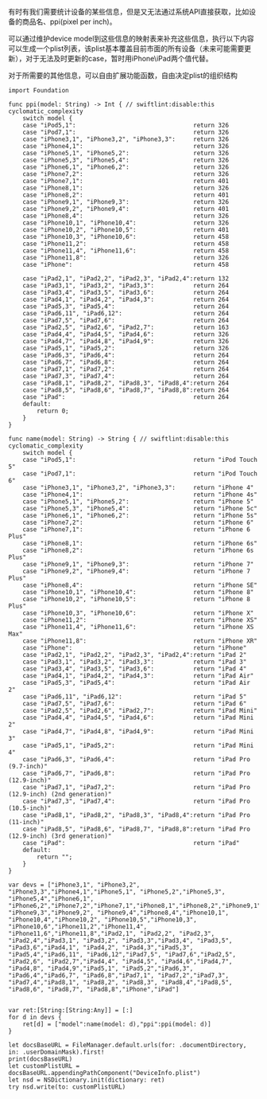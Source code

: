 有时有我们需要统计设备的某些信息，但是又无法通过系统API直接获取，比如设备的商品名、ppi(pixel per inch)。

可以通过维护device model到这些信息的映射表来补充这些信息，执行以下内容可以生成一个plist列表，该plist基本覆盖目前市面的所有设备（未来可能需要更新），对于无法及时更新的case，暂时用iPhone\iPad两个值代替。

对于所需要的其他信息，可以自由扩展功能函数，自由决定plist的组织结构
	
	import Foundation
	
	func ppi(model: String) -> Int { // swiftlint:disable:this cyclomatic_complexity
	    switch model {
	    case "iPod5,1":                                 return 326
	    case "iPod7,1":                                 return 326
	    case "iPhone3,1", "iPhone3,2", "iPhone3,3":     return 326
	    case "iPhone4,1":                               return 326
	    case "iPhone5,1", "iPhone5,2":                  return 326
	    case "iPhone5,3", "iPhone5,4":                  return 326
	    case "iPhone6,1", "iPhone6,2":                  return 326
	    case "iPhone7,2":                               return 326
	    case "iPhone7,1":                               return 401
	    case "iPhone8,1":                               return 326
	    case "iPhone8,2":                               return 401
	    case "iPhone9,1", "iPhone9,3":                  return 326
	    case "iPhone9,2", "iPhone9,4":                  return 401
	    case "iPhone8,4":                               return 326
	    case "iPhone10,1", "iPhone10,4":                return 326
	    case "iPhone10,2", "iPhone10,5":                return 401
	    case "iPhone10,3", "iPhone10,6":                return 458
	    case "iPhone11,2":                              return 458
	    case "iPhone11,4", "iPhone11,6":                return 458
	    case "iPhone11,8":                              return 326
	    case "iPhone":                                  return 458
	        
	    case "iPad2,1", "iPad2,2", "iPad2,3", "iPad2,4":return 132
	    case "iPad3,1", "iPad3,2", "iPad3,3":           return 264
	    case "iPad3,4", "iPad3,5", "iPad3,6":           return 264
	    case "iPad4,1", "iPad4,2", "iPad4,3":           return 264
	    case "iPad5,3", "iPad5,4":                      return 264
	    case "iPad6,11", "iPad6,12":                    return 264
	    case "iPad7,5", "iPad7,6":                      return 264
	    case "iPad2,5", "iPad2,6", "iPad2,7":           return 163
	    case "iPad4,4", "iPad4,5", "iPad4,6":           return 326
	    case "iPad4,7", "iPad4,8", "iPad4,9":           return 326
	    case "iPad5,1", "iPad5,2":                      return 326
	    case "iPad6,3", "iPad6,4":                      return 264
	    case "iPad6,7", "iPad6,8":                      return 264
	    case "iPad7,1", "iPad7,2":                      return 264
	    case "iPad7,3", "iPad7,4":                      return 264
	    case "iPad8,1", "iPad8,2", "iPad8,3", "iPad8,4":return 264
	    case "iPad8,5", "iPad8,6", "iPad8,7", "iPad8,8":return 264
	    case "iPad":                                    return 264
	    default:
	        return 0;
	    }
	}
	
	func name(model: String) -> String { // swiftlint:disable:this cyclomatic_complexity
	    switch model {
	    case "iPod5,1":                                 return "iPod Touch 5"
	    case "iPod7,1":                                 return "iPod Touch 6"
	    case "iPhone3,1", "iPhone3,2", "iPhone3,3":     return "iPhone 4"
	    case "iPhone4,1":                               return "iPhone 4s"
	    case "iPhone5,1", "iPhone5,2":                  return "iPhone 5"
	    case "iPhone5,3", "iPhone5,4":                  return "iPhone 5c"
	    case "iPhone6,1", "iPhone6,2":                  return "iPhone 5s"
	    case "iPhone7,2":                               return "iPhone 6"
	    case "iPhone7,1":                               return "iPhone 6 Plus"
	    case "iPhone8,1":                               return "iPhone 6s"
	    case "iPhone8,2":                               return "iPhone 6s Plus"
	    case "iPhone9,1", "iPhone9,3":                  return "iPhone 7"
	    case "iPhone9,2", "iPhone9,4":                  return "iPhone 7 Plus"
	    case "iPhone8,4":                               return "iPhone SE"
	    case "iPhone10,1", "iPhone10,4":                return "iPhone 8"
	    case "iPhone10,2", "iPhone10,5":                return "iPhone 8 Plus"
	    case "iPhone10,3", "iPhone10,6":                return "iPhone X"
	    case "iPhone11,2":                              return "iPhone XS"
	    case "iPhone11,4", "iPhone11,6":                return "iPhone XS Max"
	    case "iPhone11,8":                              return "iPhone XR"
	    case "iPhone":                                  return "iPhone"
	    case "iPad2,1", "iPad2,2", "iPad2,3", "iPad2,4":return "iPad 2"
	    case "iPad3,1", "iPad3,2", "iPad3,3":           return "iPad 3"
	    case "iPad3,4", "iPad3,5", "iPad3,6":           return "iPad 4"
	    case "iPad4,1", "iPad4,2", "iPad4,3":           return "iPad Air"
	    case "iPad5,3", "iPad5,4":                      return "iPad Air 2"
	    case "iPad6,11", "iPad6,12":                    return "iPad 5"
	    case "iPad7,5", "iPad7,6":                      return "iPad 6"
	    case "iPad2,5", "iPad2,6", "iPad2,7":           return "iPad Mini"
	    case "iPad4,4", "iPad4,5", "iPad4,6":           return "iPad Mini 2"
	    case "iPad4,7", "iPad4,8", "iPad4,9":           return "iPad Mini 3"
	    case "iPad5,1", "iPad5,2":                      return "iPad Mini 4"
	    case "iPad6,3", "iPad6,4":                      return "iPad Pro (9.7-inch)"
	    case "iPad6,7", "iPad6,8":                      return "iPad Pro (12.9-inch)"
	    case "iPad7,1", "iPad7,2":                      return "iPad Pro (12.9-inch) (2nd generation)"
	    case "iPad7,3", "iPad7,4":                      return "iPad Pro (10.5-inch)"
	    case "iPad8,1", "iPad8,2", "iPad8,3", "iPad8,4":return "iPad Pro (11-inch)"
	    case "iPad8,5", "iPad8,6", "iPad8,7", "iPad8,8":return "iPad Pro (12.9-inch) (3rd generation)"
	    case "iPad":                                    return "iPad"
	    default:
	        return "";
	    }
	}
	
	var devs = ["iPhone3,1", "iPhone3,2", "iPhone3,3","iPhone4,1","iPhone5,1", "iPhone5,2","iPhone5,3", "iPhone5,4","iPhone6,1", "iPhone6,2","iPhone7,2","iPhone7,1","iPhone8,1","iPhone8,2","iPhone9,1", "iPhone9,3","iPhone9,2", "iPhone9,4","iPhone8,4","iPhone10,1", "iPhone10,4","iPhone10,2", "iPhone10,5","iPhone10,3", "iPhone10,6","iPhone11,2","iPhone11,4", "iPhone11,6","iPhone11,8","iPad2,1", "iPad2,2", "iPad2,3", "iPad2,4","iPad3,1", "iPad3,2", "iPad3,3","iPad3,4", "iPad3,5", "iPad3,6","iPad4,1", "iPad4,2", "iPad4,3","iPad5,3", "iPad5,4","iPad6,11", "iPad6,12","iPad7,5", "iPad7,6","iPad2,5", "iPad2,6", "iPad2,7","iPad4,4", "iPad4,5", "iPad4,6","iPad4,7", "iPad4,8", "iPad4,9","iPad5,1", "iPad5,2","iPad6,3", "iPad6,4","iPad6,7", "iPad6,8","iPad7,1", "iPad7,2","iPad7,3", "iPad7,4","iPad8,1", "iPad8,2", "iPad8,3", "iPad8,4","iPad8,5", "iPad8,6", "iPad8,7", "iPad8,8","iPhone","iPad"]
	
	
	var ret:[String:[String:Any]] = [:]
	for d in devs {
	    ret[d] = ["model":name(model: d),"ppi":ppi(model: d)]
	}
	
	let docsBaseURL = FileManager.default.urls(for: .documentDirectory, in: .userDomainMask).first!
	print(docsBaseURL)
	let customPlistURL = docsBaseURL.appendingPathComponent("DeviceInfo.plist")
	let nsd = NSDictionary.init(dictionary: ret)
	try nsd.write(to: customPlistURL)
